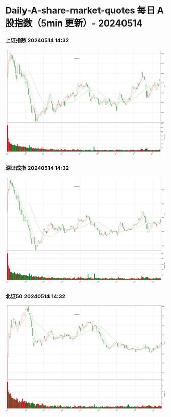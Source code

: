 
# Daily-A-share-market-quotes 每日 A 股指数（5min 更新）- 20240514

### 上证指数 20240514 14:32
![](./fig/2024/5/20240514-sh000001.png)

### 深证成指 20240514 14:32
![](./fig/2024/5/20240514-sz399001.png)

### 北证50 20240514 14:32
![](./fig/2024/5/20240514-bj899050.png)
